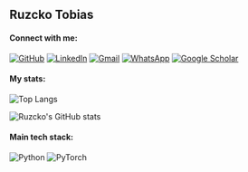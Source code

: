 ## Ruzcko Tobias

#### Connect with me:

[![GitHub](https://img.shields.io/badge/GitHub-black.svg?style=for-the-badge&logo=GitHub&logoColor=white)](https://github.com/ruzcko)
[![LinkedIn](https://img.shields.io/badge/linkedin-%230077B5.svg?style=for-the-badge&logo=linkedin&logoColor=white)](https://www.linkedin.com/in/ruzcko/)
[![Gmail](https://img.shields.io/badge/Gmail-D14836?style=for-the-badge&logo=gmail&logoColor=white)](mailto:ruzcko@gmail.com)
[![WhatsApp](https://img.shields.io/badge/WhatsApp-25D366?style=for-the-badge&logo=whatsapp&logoColor=white)](https://wa.me/639173056717)
[![Google Scholar](https://img.shields.io/badge/Google_Scholar-%23ffffff.svg?style=for-the-badge&logo=Google%20Scholar&logoColor=blue)](https://scholar.google.com/citations?user=bu33uNwAAAAJ&hl=en)

#### My stats:

![Top Langs](https://github-readme-stats.vercel.app/api/top-langs/?username=ruzcko&layout=compact&card_width=500)

![Ruzcko's GitHub stats](https://github-readme-stats.vercel.app/api?username=ruzcko&show_icons=true&theme=swift&rank_icon=github&card_width=500)

#### Main tech stack:

![Python](https://img.shields.io/badge/python-3670A0?style=for-the-badge&logo=python&logoColor=ffdd54)
![PyTorch](https://img.shields.io/badge/PyTorch-%23EE4C2C.svg?style=for-the-badge&logo=PyTorch&logoColor=white)

<!--
![Matplotlib](https://img.shields.io/badge/Matplotlib-%23ffffff.svg?style=for-the-badge&logo=Matplotlib&logoColor=black)
![Seaborn](https://img.shields.io/badge/Seaborn-blue.svg?style=for-the-badge&logo=Seaborn&logoColor=black)
![TensorFlow](https://img.shields.io/badge/TensorFlow-%23FF6F00.svg?style=for-the-badge&logo=TensorFlow&logoColor=white)
![Pandas](https://img.shields.io/badge/pandas-%23150458.svg?style=for-the-badge&logo=pandas&logoColor=white)
![Google Colab](https://img.shields.io/badge/Google_Colab-white.svg?style=for-the-badge&logo=Google%20Colab&logoColor=FBBC05)

[![Telegram](https://img.shields.io/badge/Telegram-2CA5E0?style=for-the-badge&logo=telegram&logoColor=white)](https://t.me/ruzckotobias)
[![KakaoTalk](https://img.shields.io/badge/kakaotalk-ffcd00.svg?style=for-the-badge&logo=kakaotalk&logoColor=000000)](pf.kakao.com/ruzcko/chat)
[![Twitter](https://img.shields.io/badge/Twitter-%231DA1F2.svg?style=for-the-badge&logo=Twitter&logoColor=white)](https://x.com/ruzcko)
[![Instagram](https://img.shields.io/badge/Instagram-%23E4405F.svg?style=for-the-badge&logo=Instagram&logoColor=white)](https://www.instagram.com/ruzcko)

![Ruzcko_Hello world!](https://github.com/ruzcko/ruzcko/assets/67700033/6b9525a8-09d8-4037-8383-002305628418)

### Hi there 👋, my name is Ruzcko 🤓

- 🦄 I'm a graduate student at Ulsan National Institute of Science and Technology (UNIST), South Korea.
- 🎓 I'm taking up PhD in Artificial Intelligence 
- 🔭 I’m currently part of the Machine Learning, Vision, and Language Laboratory
- 🌱 I’m currently learning about Multimodal AI
- 👯 I’m looking to collaborate on any AI projects
- 🤔 I’m looking for help with GitHub as I am new here

<!--
**ruzcko/ruzcko** is a ✨ _special_ ✨ repository because its `README.md` (this file) appears on your GitHub profile.

Here are some ideas to get you started:

- 🔭 I’m currently working on ...
- 🌱 I’m currently learning ...
- 👯 I’m looking to collaborate on ...
- 🤔 I’m looking for help with ...
- 💬 Ask me about ...
- 📫 How to reach me: ...
- 😄 Pronouns: ...
- ⚡ Fun fact: ...
-->
